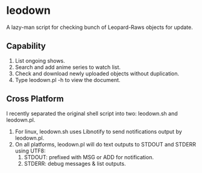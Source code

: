 leodown
=======
A lazy-man script for checking bunch of Leopard-Raws objects for update.

## Capability
1. List ongoing shows.
2. Search and add anime series to watch list.
3. Check and download newly uploaded objects without duplication.
4. Type leodown.pl -h to view the document.

## Cross Platform
I recently separated the original shell script into two: leodown.sh and leodown.pl.

1. For linux, leodown.sh uses Libnotify to send notifications output by leodown.pl.
2. On all platforms, leodown.pl will do text outputs to STDOUT and STDERR using UTF8:
	1. STDOUT: prefixed with MSG or ADD for notification.
	2. STDERR: debug messages & list outputs.
